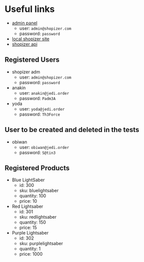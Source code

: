 # Useful links

* [admin panel](http://localhost:4200)
  * user: `admin@shopizer.com`
  * password: `password`
* [local shopizer site](http://localhost:8080)
* [shopizer api](https://app.swaggerhub.com/apis/shopizer/shopizer-rest-api/)

## Registered Users

* shopizer adm
  * user: `admin@shopizer.com`
  * password: `password`
* anakin
  * user: `anakin@jedi.order`
  * password: `Padm3A`
* yoda
  * user: `yoda@jedi.order`
  * password: `Th3Force`

## User to be created and deleted in the tests

* obiwan
  * user: `obiwan@jedi.order`
  * password: `S@tin3`

## Registered Products

* Blue LightSaber
  * id: 300
  * sku: bluelightsaber
  * quantity: 100
  * price: 10
* Red Lightsaber
  * id: 301
  * sku: redlightsaber
  * quantity: 150
  * price: 15
* Purple Lightsaber
  * id: 302
  * sku: purplelightsaber
  * quantity: 1
  * price: 1000
